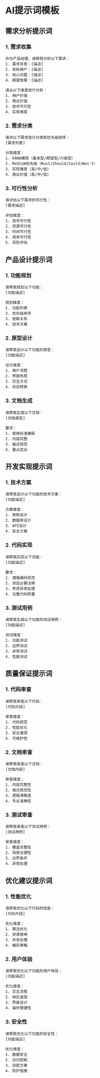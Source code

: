 # AI提示词模板

## 需求分析提示词

### 1. 需求收集
```
作为产品经理，请帮我分析以下需求：
1. 需求背景：[描述]
2. 目标用户：[描述]
3. 核心问题：[描述]
4. 期望效果：[描述]

请从以下维度进行分析：
1. 用户价值
2. 商业价值
3. 技术可行性
4. 实现难度
```

### 2. 需求分类
```
请对以下需求进行分类和优先级排序：
[需求列表]

分类维度：
1. KANO模型（基本型/期望型/兴奋型）
2. MoSCoW优先级（Must/Should/Could/Won't）
3. 实现难度（高/中/低）
4. 商业价值（高/中/低）
```

### 3. 可行性分析
```
请评估以下需求的可行性：
[需求描述]

评估维度：
1. 技术可行性
2. 资源可行性
3. 时间可行性
4. 成本可行性
5. 风险评估
```

## 产品设计提示词

### 1. 功能规划
```
请帮我规划以下功能：
[功能描述]

规划维度：
1. 功能列表
2. 优先级排序
3. 依赖关系
4. 技术方案
```

### 2. 原型设计
```
请帮我设计以下功能的原型：
[功能描述]

设计维度：
1. 用户流程
2. 界面布局
3. 交互方式
4. 状态转换
```

### 3. 文档生成
```
请帮我生成以下文档：
[文档类型]

要求：
1. 使用标准模板
2. 内容完整
3. 格式规范
4. 重点突出
```

## 开发实现提示词

### 1. 技术方案
```
请帮我设计以下功能的技术方案：
[功能描述]

方案维度：
1. 架构设计
2. 数据库设计
3. API设计
4. 安全方案
```

### 2. 代码实现
```
请帮我实现以下功能：
[功能描述]

要求：
1. 遵循编码规范
2. 添加必要注释
3. 考虑异常处理
4. 注重代码质量
```

### 3. 测试用例
```
请帮我生成以下功能的测试用例：
[功能描述]

测试维度：
1. 功能测试
2. 边界测试
3. 异常测试
4. 性能测试
```

## 质量保证提示词

### 1. 代码审查
```
请帮我审查以下代码：
[代码片段]

审查维度：
1. 代码规范
2. 性能优化
3. 安全漏洞
4. 可维护性
```

### 2. 文档审查
```
请帮我审查以下文档：
[文档内容]

审查维度：
1. 内容完整性
2. 格式规范性
3. 逻辑清晰度
4. 专业准确性
```

### 3. 测试审查
```
请帮我审查以下测试用例：
[测试用例]

审查维度：
1. 覆盖完整性
2. 场景合理性
3. 边界条件
4. 异常处理
```

## 优化建议提示词

### 1. 性能优化
```
请帮我优化以下代码的性能：
[代码片段]

优化维度：
1. 算法优化
2. 资源使用
3. 并发处理
4. 缓存策略
```

### 2. 用户体验
```
请帮我优化以下功能的用户体验：
[功能描述]

优化维度：
1. 交互流程
2. 响应速度
3. 界面设计
4. 操作便捷性
```

### 3. 安全性
```
请帮我优化以下功能的安全性：
[功能描述]

优化维度：
1. 数据安全
2. 访问控制
3. 加密方案
4. 防护措施
``` 